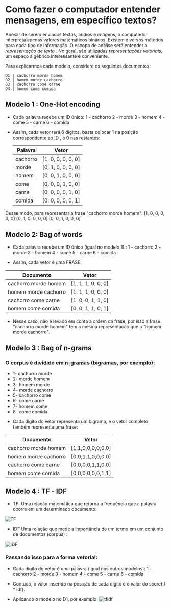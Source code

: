 # Como fazer o computador entender mensagens, em específico textos?
Apesar de serem enviados textos, áudios e imagens, o computador interpreta apenas valores matemáticos binários.
Existem diversos métodos para cada tipo de informação. O escopo de análise será entender a *representação de texto* .
No geral, são utilizadas *representações vetoriais*, um espaço algébrico interessante e conveniente.

Para explicarmos cada modelo, considere os seguintes documentos:
```
D1 | cachorro morde homem
D2 | homem morde cachorro
D3 | cachorro come carne
D4 | homem come comida
```
## Modelo 1 : One-Hot encoding
- Cada palavra recebe um ID único:
1 - cachorro
2 - morde
3 - homem
4 - come
5 - carne
6 - comida

- Assim, cada vetor terá 6 digitos, basta colocar 1 na posição correspondente ao ID , e 0 nas restantes:

    Palavra  | Vetor              
    ---------|--------------------
    cachorro | [1, 0, 0, 0, 0, 0] 
    morde    | [0, 1, 0, 0, 0, 0] 
    homem    | [0, 0, 1, 0, 0, 0] 
    come     | [0, 0, 0, 1, 0, 0] 
    carne    | [0, 0, 0, 0, 1, 0] 
    comida   | [0, 0, 0, 0, 0, 1] 


Desse modo, para representar a frase "cachorro morde homem":
[1, 0, 0, 0, 0, 0] [0, 1, 0, 0, 0, 0] [0, 0, 1, 0, 0, 0]


## Modelo 2: Bag of words
- Cada palavra recebe um ID único (igual no modelo 1) : 
1 - cachorro
2 - morde
3 - homem
4 - come
5 - carne
6 - comida


- Assim, cada vetor é uma FRASE:

| Documento             | Vetor              |
|-----------------------|--------------------|
| cachorro morde homem  | [1, 1, 1, 0, 0, 0] |
| homem morde cachorro  | [1, 1, 1, 0, 0, 0] |
| cachorro come carne   | [1, 0, 0, 1, 1, 0] |
| homem come comida     | [0, 0, 1, 1, 0, 1] |



- Nesse caso, não é levado em conta a ordem da frase, por isso a frase "cachorro morde homem" tem a mesma representação que a "homem morde cachorro".

## Modelo 3 : Bag of n-grams
### O corpus é dividido em n-gramas (bigramas, por exemplo):
* 1- cachorro morde 
* 2- morde homem 
* 3- homem morde 
* 4- morde cachorro
* 5- cachorro come
* 6- come carne
* 7- homem come
* 8- come comida

- Cada digito do vetor representa um bigrama, e o vetor completo também representa uma frase:


| Documento            | Vetor            |
|----------------------|------------------|
| cachorro morde homem | [1,1,0,0,0,0,0,0] |
| homem morde cachorro | [0,0,1,1,0,0,0,0] |
| cachorro come carne  | [0,0,0,0,1,1,0,0] |
| homem come comida    | [0,0,0,0,0,0,1,1] |


## Modelo 4 : TF - IDF

- TF: Uma relação matemática que retorna a frequência que a palavra ocorre em um determinado documento:

![TF](https://latex.codecogs.com/svg.image?\bg{white}\color{white}\text{Tf(palavra,documento)}=\frac{\text{num&space;de&space;ocorrencias&space;da&space;palavra}}{\text{num&space;total&space;de&space;termos&space;no&space;documento}})

- IDF Uma relação que mede a importância de um termo em um conjunto de documentos (corpus) :

![IDF](https://latex.codecogs.com/svg.image?\bg{white}\color{white}\text{Idf(palavra)}=log(\frac{\text{n&space;total&space;de&space;documentos}}{\text{n&space;de&space;documentos&space;contendo&space;a&space;palavra}}))


### Passando isso para a forma vetorial:
- Cada digito do vetor é uma palavra (igual nos outros modelos):
1 - cachorro
2 - morde
3 - homem
4 - come
5 - carne
6 - comida

- Contudo, o valor inserido na posição de cada dígito é o valor do score(tf * idf).

- Aplicando o modelo no D1, por exemplo: 
![tfidf](https://private-user-images.githubusercontent.com/174112183/349625003-6bdc244c-8dbf-4a5e-8823-650f4b0e2268.png?jwt=eyJhbGciOiJIUzI1NiIsInR5cCI6IkpXVCJ9.eyJpc3MiOiJnaXRodWIuY29tIiwiYXVkIjoicmF3LmdpdGh1YnVzZXJjb250ZW50LmNvbSIsImtleSI6ImtleTUiLCJleHAiOjE3MjEyMzk4MzUsIm5iZiI6MTcyMTIzOTUzNSwicGF0aCI6Ii8xNzQxMTIxODMvMzQ5NjI1MDAzLTZiZGMyNDRjLThkYmYtNGE1ZS04ODIzLTY1MGY0YjBlMjI2OC5wbmc_WC1BbXotQWxnb3JpdGhtPUFXUzQtSE1BQy1TSEEyNTYmWC1BbXotQ3JlZGVudGlhbD1BS0lBVkNPRFlMU0E1M1BRSzRaQSUyRjIwMjQwNzE3JTJGdXMtZWFzdC0xJTJGczMlMkZhd3M0X3JlcXVlc3QmWC1BbXotRGF0ZT0yMDI0MDcxN1QxODA1MzVaJlgtQW16LUV4cGlyZXM9MzAwJlgtQW16LVNpZ25hdHVyZT01MTU0Nzk2NjE1NjMzMGQ2MGQ2YzRjYTdkZGZlNWY1Yzc0YTk0MGE3NDhhM2M5OGI2ZTQ2YzU1YmVjMTI0ZGRlJlgtQW16LVNpZ25lZEhlYWRlcnM9aG9zdCZhY3Rvcl9pZD0wJmtleV9pZD0wJnJlcG9faWQ9MCJ9.LhJZIbhFujSwzKO-oz-h24TZFhr5KLUk1U549bsapss)

